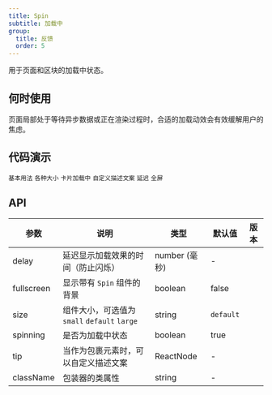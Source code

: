 ```yaml
---
title: Spin
subtitle: 加载中
group:
  title: 反馈
  order: 5
---
```


用于页面和区块的加载中状态。

## 何时使用

页面局部处于等待异步数据或正在渲染过程时，合适的加载动效会有效缓解用户的焦虑。

## 代码演示

<!-- prettier-ignore -->
<code src="./demo/basic.tsx">基本用法</code>
<code src="./demo/size.tsx">各种大小</code>
<code src="./demo/nested.tsx">卡片加载中</code>
<code src="./demo/tip.tsx">自定义描述文案</code>
<code src="./demo/delay-and-debounce.tsx">延迟</code>
<code src="./demo/fullscreen.tsx">全屏</code>

## API

| 参数       | 说明                                         | 类型          | 默认值    | 版本 |
| ---------- | -------------------------------------------- | ------------- | --------- | ---- |
| delay      | 延迟显示加载效果的时间（防止闪烁）           | number (毫秒) | -         |      |
| fullscreen | 显示带有 `Spin` 组件的背景                   | boolean       | false     |      |
| size       | 组件大小，可选值为 `small` `default` `large` | string        | `default` |      |
| spinning   | 是否为加载中状态                             | boolean       | true      |      |
| tip        | 当作为包裹元素时，可以自定义描述文案         | ReactNode     | -         |      |
| className  | 包装器的类属性                               | string        | -         |      |
